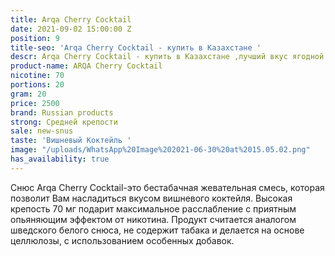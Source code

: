 ```yaml
---
title: Arqa Cherry Cocktail
date: 2021-09-02 15:00:00 Z
position: 9
title-seo: 'Arqa Cherry Cocktail - купить в Казахстане '
descr: Arqa Cherry Cocktail - купить в Казахстане ,лучший вкус ягодной арки
product-name: ARQA Cherry Cocktail
nicotine: 70
portions: 20
gram: 20
price: 2500
brand: Russian products
strong: Средней крепости
sale: new-snus
taste: 'Вишневый Коктейль '
image: "/uploads/WhatsApp%20Image%202021-06-30%20at%2015.05.02.png"
has_availability: true
---
```


Снюс Arqa Cherry Cocktail-это бестабачная жевательная смесь, которая позволит Вам насладиться вкусом вишневого коктейля.
Высокая крепость 70 мг подарит максимальное расслабление с приятным опьяняющим эффектом от никотина.
Продукт считается аналогом шведского белого снюса, не содержит табака и делается на основе целлюлозы, с использованием особенных добавок.